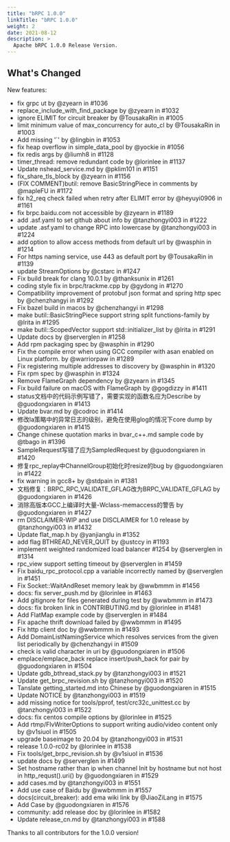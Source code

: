 ```yaml
---
title: "bRPC 1.0.0"
linkTitle: "bRPC 1.0.0"
weight: 2
date: 2021-08-12
description: >
  Apache bRPC 1.0.0 Release Version.
---
```

## What's Changed
New features:
* fix grpc ut by @zyearn in #1036
* replace_include_with_find_package by @zyearn in #1032
* ignore ELIMIT for circuit breaker by @TousakaRin in #1005
* limit minimum value of max_concurrency for auto_cl by @TousakaRin in #1003
* Add missing '`' by @lingbin in #1053
* fix heap overflow in simple_data_pool by @yockie in #1056
* fix redis args by @liumh8 in #1128
* timer_thread: remove redundant code by @lorinlee in #1137
* Update nshead_service.md by @pklim101 in #1151
* fix_share_tls_block by @zyearn in #1156
* (FIX COMMENT)butil: remove BasicStringPiece in comments by @mapleFU in #1172
* fix h2_req check failed when retry after ELIMIT error by @heyuyi0906 in #1161
* fix brpc.baidu.com not accessible by @zyearn in #1189
* add .asf.yaml to set github about info by @tanzhongyi003 in #1222
* update .asf.yaml to change RPC into lowercase by @tanzhongyi003 in #1224
* add option to allow access methods from default url by @wasphin in #1214
* For https naming service, use 443 as default port by @TousakaRin in #1139
* update StreamOptions by @cstarc in #1247
* Fix build break for clang 10.0.1 by @thanksunix in #1261
* coding style fix in brpc/trackme.cpp by @gydong in #1270
* Compatibility improvement of protobuf json format and spring http spec by @chenzhangyi in #1292
* Fix bazel build in macos by @chenzhangyi in #1298
* make butil::BasicStringPiece support string split functions-family by @lrita in #1295
* make butil::ScopedVector support std::initializer_list by @lrita in #1291
* Update docs by @serverglen in #1258
* Add rpm packaging spec by @wasphin in #1290
* Fix the compile error when using GCC compiler with asan enabled on Linux platform. by @warriorpaw in #1289
* Fix registering multiple addresses to discovery by @wasphin in #1320
* Fix rpm spec by @wasphin in #1324
* Remove FlameGraph dependency by @zyearn in #1345
* Fix build failure on macOS with FlameGraph by @gogdizzy in #1411
* status文档中的代码示例写错了，需要实现的函数名应为Describe by @guodongxiaren in #1413
* Update bvar.md by @codroc in #1414
* 修改la策略中的异常日志的级别，避免在使用glog的情况下core dump by @guodongxiaren in #1415
* Change chinese quotation marks in bvar_c++.md sample code by @tbago in #1396
* SampleRequest写错了应为SampledRequest by @guodongxiaren in #1420
* 修复rpc_replay中ChannelGroup初始化时resize的bug by @guodongxiaren in #1422
* fix warning in gcc8+ by @stdpain in #1381
* 文档修复：BRPC_RPC_VALIDATE_GFLAG改为BRPC_VALIDATE_GFLAG by @guodongxiaren in #1426
* 消除高版本GCC上编译时大量-Wclass-memaccess的警告 by @guodongxiaren in #1427
* rm DISCLAIMER-WIP and use DISCLAIMER for 1.0 release by @tanzhongyi003 in #1432
* Update flat_map.h by @yanjianglu in #1352
* add flag BTHREAD_NEVER_QUIT by @ustccy in #1193
* implement weighted randomized load balancer #1254 by @serverglen in #1314
* rpc_view support setting timeout by @serverglen in #1459
* Fix baidu_rpc_protocol.cpp a variable incorrectly named by @serverglen in #1451
* Fix Socket::WaitAndReset memory leak by @wwbmmm in #1456
* docs: fix server_push.md by @lorinlee in #1463
* Add gitignore for files generated during test by @wwbmmm in #1473
* docs: fix broken link in CONTRIBUTING.md by @lorinlee in #1481
* Add FlatMap example code by @serverglen in #1484
* Fix apache thrift download failed by @wwbmmm in #1495
* Fix http client doc by @wwbmmm in #1493
* Add DomainListNamingService which resolves services from the given list periodically by @chenzhangyi in #1509
* check is valid character in uri by @guodongxiaren in #1506
* emplace/emplace_back replace insert/push_back for pair by @guodongxiaren in #1504
* Update gdb_bthread_stack.py by @tanzhongyi003 in #1521
* Update get_brpc_revision.sh by @tanzhongyi003 in #1520
* Tanslate getting_started.md into Chinese by @guodongxiaren in #1515
* Update NOTICE by @tanzhongyi003 in #1519
* add missing notice for tools/pprof, test/crc32c_unittest.cc by @tanzhongyi003 in #1522
* docs: fix centos compile options by @lorinlee in #1525
* Add rtmp/FlvWriterOptions to support writing audio/video content only by @v1siuol in #1505
* upgrade baseimage to 20.04 by @tanzhongyi003 in #1531
* release 1.0.0-rc02 by @lorinlee in #1538
* Fix tools/get_brpc_revision.sh by @v1siuol in #1536
* update docs by @serverglen in #1499
* Set hostname rather than ip when channel Init by hostname but not host in http_requst().uri() by @guodongxiaren in #1529
* add cases.md by @tanzhongyi003 in #1551
* Add use case of Baidu by @wwbmmm in #1557
* docs(circuit_breaker): add ema wiki link by @JiaoZiLang in #1575
* Add Case by @guodongxiaren in #1576
* community: add release doc by @lorinlee in #1582
* Update release_cn.md by @tanzhongyi003 in #1588

Thanks to all contributors for the 1.0.0 version!